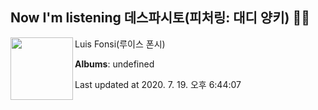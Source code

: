 ## Now I'm listening 데스파시토(피처링: 대디 양키) 🎵🎵

[<img align="left" width="100" src="https://i.ytimg.com/vi/kJQP7kiw5Fk/sddefault.jpg?sqp=-oaymwEWCJADEOEBIAQqCghqEJQEGHgg6AJIWg&rs">](https://music.youtube.com/channel/UCk91oFc2hY2CdHirU93baLg)

Luis Fonsi(루이스 폰시)

**Albums**: undefined

Last updated at 2020. 7. 19. 오후 6:44:07
